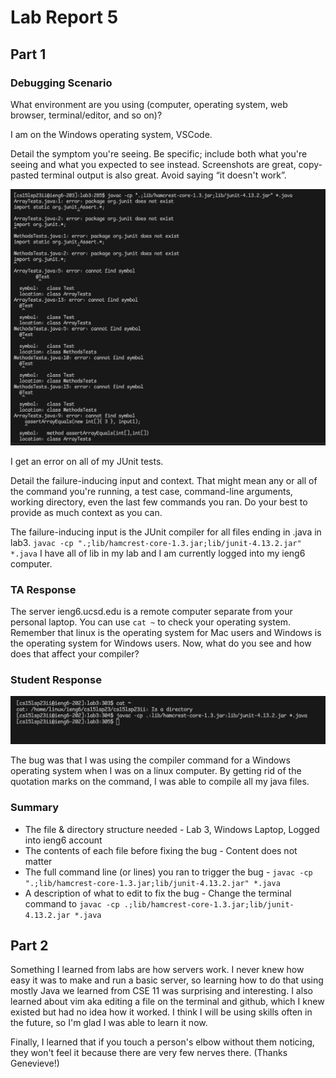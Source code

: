 # Lab Report 5
## Part 1
### Debugging Scenario
What environment are you using (computer, operating system, web browser, terminal/editor, and so on)?

I am on the Windows operating system, VSCode.

Detail the symptom you're seeing. Be specific; include both what you're seeing and what you expected to see instead. Screenshots are great, copy-pasted terminal output is also great. Avoid saying “it doesn't work”.

![Image](4.13.jpg)

I get an error on all of my JUnit tests.

Detail the failure-inducing input and context. That might mean any or all of the command you're running, a test case, command-line arguments, working directory, even the last few commands you ran. Do your best to provide as much context as you can.

The failure-inducing input is the JUnit compiler for all files ending in .java in lab3. `javac -cp ".;lib/hamcrest-core-1.3.jar;lib/junit-4.13.2.jar" *.java` I have all of lib in my lab and I am currently logged into my ieng6 computer.

### TA Response

The server ieng6.ucsd.edu is a remote computer separate from your personal laptop. You can use `cat ~` to check your operating system. Remember that linux is the operating system for Mac users and Windows is the operating system for Windows users. Now, what do you see and how does that affect your compiler?

### Student Response

![Image](4.14.jpg)

The bug was that I was using the compiler command for a Windows operating system when I was on a linux computer. By getting rid of the quotation marks on the command, I was able to compile all my java files.

### Summary
* The file & directory structure needed - Lab 3, Windows Laptop, Logged into ieng6 account
* The contents of each file before fixing the bug - Content does not matter
* The full command line (or lines) you ran to trigger the bug - `javac -cp ".;lib/hamcrest-core-1.3.jar;lib/junit-4.13.2.jar" *.java`
* A description of what to edit to fix the bug - Change the terminal command to `javac -cp .;lib/hamcrest-core-1.3.jar;lib/junit-4.13.2.jar *.java`

## Part 2
Something I learned from labs are how servers work. I never knew how easy it was to make and run a basic server, so learning how to do that using mostly Java we learned from CSE 11 was surprising and interesting. I also learned about vim aka editing a file on the terminal and github, which I knew existed but had no idea how it worked. I think I will be using skills often in the future, so I'm glad I was able to learn it now. 

Finally, I learned that if you touch a person's elbow without them noticing, they won't feel it because there are very few nerves there. (Thanks Genevieve!)

